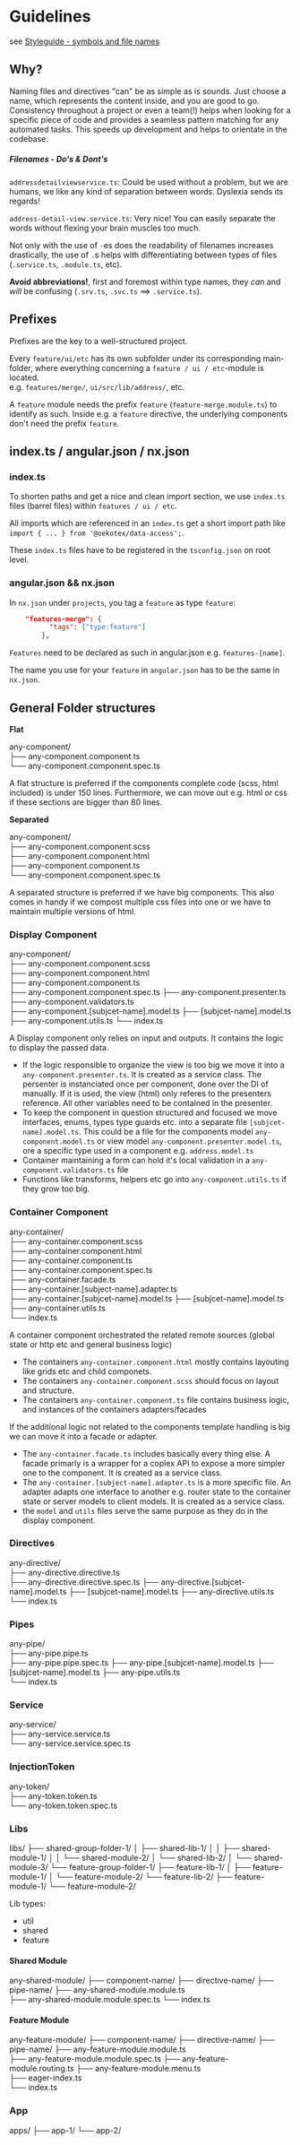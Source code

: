 # Guidelines

see [Styleguide - symbols and file names](https://angular.io/guide/styleguide#symbols-and-file-names)

## Why?

Naming files and directives "can" be as simple as is sounds.
Just choose a name, which represents the content inside, and you are good to go.
Consistency throughout a project or even a team(!) helps when looking for a specific piece of code and provides a seamless pattern matching for any automated tasks.
This speeds up development and helps to orientate in the codebase.

##### Filenames - Do's & Dont's

`addressdetailviewservice.ts`: Could be used without a problem, but we are humans, we like any kind of separation between words. Dyslexia sends its regards!

`address-detail-view.service.ts`: Very nice! You can easily separate the words without flexing your brain muscles too much.

Not only with the use of `-`es does the readability of filenames increases drastically, the use of `.`s helps with differentiating between types of files (`.service.ts`, `.module.ts`, etc).

**Avoid abbreviations!**, first and foremost within type names, they _can_ and _will_ be confusing (`.srv.ts`, `.svc.ts` ==> `.service.ts`).

## Prefixes

Prefixes are the key to a well-structured project.

Every `feature/ui/etc` has its own subfolder under its corresponding main-folder, where everything concerning a `feature / ui / etc`-module is located. <br>
e.g. `features/merge/`, `ui/src/lib/address/`, etc.

A `feature` module needs the prefix `feature` (`feature-merge.module.ts`) to identify as such.
Inside e.g. a `feature` directive, the underlying components don't need the prefix `feature`.

## index.ts / angular.json / nx.json

### index.ts

To shorten paths and get a nice and clean import section, we use `index.ts` files (barrel files) within `features / ui / etc`.

All imports which are referenced in an `index.ts` get a short import path like `import { ... } from '@oekotex/data-access';`.

These `index.ts` files have to be registered in the `tsconfig.json` on root level.


### angular.json && nx.json

In `nx.json` under `projects`, you tag a `feature` as type `feature`:

```json
    "features-merge": {
          "tags": ["type:feature"]
        },
```

`Features` need to be declared as such in angular.json e.g. `features-[name]`.

The name you use for your `feature` in `angular.json` has to be the same in `nx.json`.


## General Folder structures

**Flat**

any-component/  
├── any-component.component.ts  
└── any-component.component.spec.ts

A flat structure is preferred if the components complete code (scss, html included) is under 150 lines.
Furthermore,  we can move out e.g. html or css if these sections are bigger than 80 lines.

**Separated**

any-component/  
├── any-component.component.scss  
├── any-component.component.html  
├── any-component.component.ts  
└── any-component.component.spec.ts

A separated structure is preferred if we have big components.
This also comes in handy if we compost multiple css files into one or we have to maintain multiple versions of html. 

### Display Component

any-component/  
├── any-component.component.scss  
├── any-component.component.html  
├── any-component.component.ts  
├── any-component.component.spec.ts
├── any-component.presenter.ts
├── any-component.validators.ts  
├── any-component.[subjcet-name].model.ts
├── [subjcet-name].model.ts
├── any-component.utils.ts
└── index.ts

A Display component only relies on input and outputs. It contains the logic to display the passed data.

- If the logic responsible to organize the view is too big we move it into a `any-component.presenter.ts`.
It is created as a service class.
The persenter is instanciated once per component, done over the DI of manually. If it is used, the view (html) only referes to the presenters reference. 
All other variables need to be contained in the presenter.
- To keep the component in question structured and focused we move interfaces, enums, types type guards etc. into a separate file `[subjcet-name].model.ts`.
This could be a file for the components model `any-component.model.ts` or view model `any-component.presenter.model.ts`, ore a specific type used in a component e.g. `address.model.ts`
- Container maintaining a form can hold it's local validation in a `any-component.validators.ts` file
- Functions like transforms, helpers etc go into `any-component.utils.ts` if they grow too big.

### Container Component

any-container/  
├── any-container.component.scss  
├── any-container.component.html  
├── any-container.component.ts  
├── any-container.component.spec.ts    
├── any-container.facade.ts  
├── any-container.[subject-name].adapter.ts  
├── any-container.[subjcet-name].model.ts
├── [subjcet-name].model.ts
├── any-container.utils.ts  
└── index.ts

A container component orchestrated the related remote sources (global state or http etc and general business logic)

- The containers `any-container.component.html` mostly contains layouting like grids etc and child componets.
- The containers `any-container.component.scss` should focus on layout and structure.
- The containers `any-container.component.ts` file contains business logic, and instances of the containers adapters/facades

If the additional logic not related to the components template handling is big we can move it into a facade or adapter.
- The `any-container.facade.ts` includes basically every thing else. A facade primarly is a wrapper for a coplex API to expose a more simpler one to the component.
It is created as a service class.
- The `any-container.[subject-name].adapter.ts` is a more specific file. An adapter adapts one interface to another e.g. router state to the container state or server models to client models.
It is created as a service class. 
- the `model` and `utils` files serve the same purpose as they do in the display component.

### Directives

any-directive/  
├── any-directive.directive.ts  
├── any-directive.directive.spec.ts
├── any-directive.[subjcet-name].model.ts
├── [subjcet-name].model.ts
├── any-directive.utils.ts 
└── index.ts  

### Pipes

any-pipe/  
├── any-pipe.pipe.ts  
├── any-pipe.pipe.spec.ts
├── any-pipe.[subjcet-name].model.ts
├── [subjcet-name].model.ts
├── any-pipe.utils.ts  
└── index.ts

### Service

any-service/  
├── any-service.service.ts  
└── any-service.service.spec.ts

### InjectionToken

any-token/  
├── any-token.token.ts  
└── any-token.token.spec.ts

### Libs

libs/
├── shared-group-folder-1/
│   ├── shared-lib-1/
│   │   ├── shared-module-1/
│   │   └── shared-module-2/
│   └── shared-lib-2/
│       └── shared-module-3/
└── feature-group-folder-1/
    ├── feature-lib-1/
    │   ├── feature-module-1/
    │   └── feature-module-2/
    └── feature-lib-2/
        ├── feature-module-1/
        └── feature-module-2/
        
Lib types:
- util
- shared
- feature

#### Shared Module

any-shared-module/
├── component-name/
├── directive-name/
├── pipe-name/
├── any-shared-module.module.ts  
├── any-shared-module.module.spec.ts
└── index.ts

#### Feature Module

any-feature-module/
├── component-name/
├── directive-name/
├── pipe-name/
├── any-feature-module.module.ts  
├── any-feature-module.module.spec.ts
├── any-feature-module.routing.ts
├── any-feature-module.menu.ts  
├── eager-index.ts  
└── index.ts

### App

apps/
├── app-1/
└── app-2/
